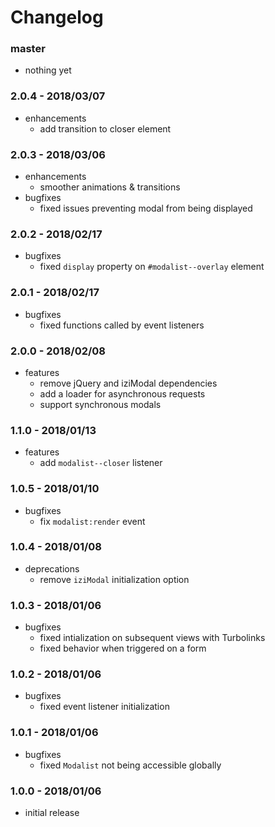 # Changelog

### master

* nothing yet

### 2.0.4 - 2018/03/07

* enhancements
    * add transition to closer element

### 2.0.3 - 2018/03/06

* enhancements
    * smoother animations & transitions
* bugfixes
    * fixed issues preventing modal from being displayed

### 2.0.2 - 2018/02/17

* bugfixes
    * fixed `display` property on `#modalist--overlay` element

### 2.0.1 - 2018/02/17

* bugfixes
    * fixed functions called by event listeners

### 2.0.0 - 2018/02/08

* features
    * remove jQuery and iziModal dependencies
    * add a loader for asynchronous requests
    * support synchronous modals

### 1.1.0 - 2018/01/13

* features
    * add `modalist--closer` listener

### 1.0.5 - 2018/01/10

* bugfixes
    * fix `modalist:render` event

### 1.0.4 - 2018/01/08

* deprecations
    * remove `iziModal` initialization option

### 1.0.3 - 2018/01/06

* bugfixes
    * fixed intialization on subsequent views with Turbolinks
    * fixed behavior when triggered on a form

### 1.0.2 - 2018/01/06

* bugfixes
    * fixed event listener initialization

### 1.0.1 - 2018/01/06

* bugfixes
    * fixed `Modalist` not being accessible globally

### 1.0.0 - 2018/01/06

* initial release
